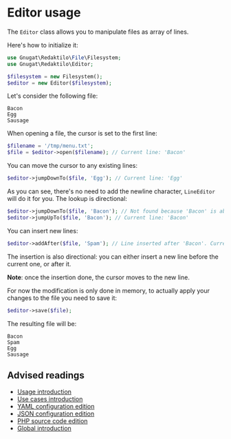 # Editor usage

The `Editor` class allows you to manipulate files as array of lines.

Here's how to initialize it:

```php
use Gnugat\Redaktilo\File\Filesystem;
use Gnugat\Redaktilo\Editor;

$filesystem = new Filesystem();
$editor = new Editor($filesystem);
```

Let's consider the following file:

    Bacon
    Egg
    Sausage

When opening a file, the cursor is set to the first line:

```php
$filename = '/tmp/menu.txt';
$file = $editor->open($filename); // Current line: 'Bacon'
```

You can move the cursor to any existing lines:

```php
$editor->jumpDownTo($file, 'Egg'); // Current line: 'Egg'
```

As you can see, there's no need to add the newline character, `LineEditor` will
do it for you.
The lookup is directional:

```php
$editor->jumpDownTo($file, 'Bacon'); // Not found because 'Bacon' is above the current line
$editor->jumpUpTo($file, 'Bacon'); // Current line: 'Bacon'
```

You can insert new lines:

```php
$editor->addAfter($file, 'Spam'); // Line inserted after 'Bacon'. Current line: 'Spam'.
```

The insertion is also directional: you can either insert a new line before the
current one, or after it.

**Note**: once the insertion done, the cursor moves to the new line.

For now the modification is only done in memory, to actually apply your changes
to the file you need to save it:

```php
$editor->save($file);
```

The resulting file will be:

    Bacon
    Spam
    Egg
    Sausage

## Advised readings

* [Usage introduction](01-introduction.md)
* [Use cases introduction](../use-cases/01-introduction.md)
* [YAML configuration edition](../use-cases/02-yaml-configuration-edition.md)
* [JSON configuration edition](../use-cases/03-json-configuration-edition.md)
* [PHP source code edition](../use-cases/04-php-source-code-edition.md)
* [Global introduction](../01-introduction.md)
